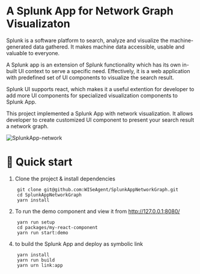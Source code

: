 # A Splunk App for Network Graph Visualizaton   

Splunk is a software platform to search, analyze and visualize the machine-generated data gathered. It makes machine data accessible, usable and valuable to everyone.  

A Splunk app is an extension of Splunk functionality which has its own in-built UI context to serve a specific need. Effectively, it is a web application with predefined set of UI components to visualize the search result.

Splunk UI supports react, which makes it a useful extention for developer to add more UI components for specialized visualization components to Splunk App.

This project implemented a Splunk App with network visualization.  It allows developer to create customized UI component to present your search result a network graph.

![SplunkApp-network](https://user-images.githubusercontent.com/853925/164152073-c0cf54c5-069f-4c1b-a521-789661b0ee9d.png)

# 🚀 Quick start
1. Clone the project & install dependencies
```
    git clone git@github.com:WISeAgent/SplunkAppNetworkGraph.git
    cd SplunkAppNetworkGraph
    yarn install
```
2. To run the demo component and view it from http://127.0.0.1:8080/

```
    yarn run setup
    cd packages/my-react-component
    yarn run start:demo
```
4. to build the Splunk App and deploy as symbolic link

```
    yarn install
    yarn run build
    yarn urn link:app
```

